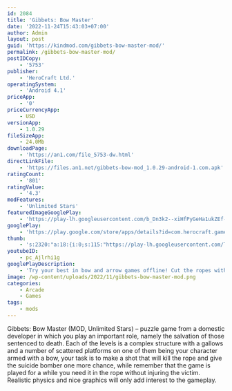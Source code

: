 ```yaml
---
id: 2084
title: 'Gibbets: Bow Master'
date: '2022-11-24T15:43:03+07:00'
author: Admin
layout: post
guid: 'https://kindmod.com/gibbets-bow-master-mod/'
permalink: /gibbets-bow-master-mod/
postIDCopy:
    - '5753'
publisher:
    - 'HeroCraft Ltd.'
operatingSystem:
    - 'Android 4.1'
priceApp:
    - '0'
priceCurrencyApp:
    - USD
versionApp:
    - 1.0.29
fileSizeApp:
    - 24.0Mb
downloadPage:
    - 'https://an1.com/file_5753-dw.html'
directLinkFile:
    - 'https://files.an1.net/gibbets-bow-mod_1.0.29-android-1.com.apk'
ratingCount:
    - '801'
ratingValue:
    - '4.3'
modFeatures:
    - 'Unlimited Stars'
featuredImageGooglePlay:
    - 'https://play-lh.googleusercontent.com/b_Dn3k2--xiHfPyGeHa1ukZEf-Cg5Jj6oozq3a60FJ1oaVGvsTP3u9wkzuFsLLXExQ'
googlePlay:
    - 'https://play.google.com/store/apps/details?id=com.herocraft.game.free.gibbets3'
thumb:
    - 's:2320:"a:18:{i:0;s:115:"https://play-lh.googleusercontent.com/TERPNY4DkfHDYOzIbOkh9J_EXylsEd-Pf-aii-UjPlfy169lA_qaqotbAR8mDlIaLWM=w526-h296";i:1;s:116:"https://play-lh.googleusercontent.com/sfjHkrSmhuj9aSLbYddOuYNg5zQXcZSeqjtcMVnwy08x5AeT8302SDf0EOTTR3xnC4Q2=w526-h296";i:2;s:115:"https://play-lh.googleusercontent.com/q1VAXq45y1ANcbrA3YGfdDlKDJejJN77ei5-a7fIvdYz8IkiDClYhYN0_vwnLHl2hMg=w526-h296";i:3;s:114:"https://play-lh.googleusercontent.com/rFijuenNjqBkCNoxKZ6Bdp2x3ZUFvU94ypsgGuyem-j1Q3_eUK0BCuuoIlnsbqU5Hw=w526-h296";i:4;s:115:"https://play-lh.googleusercontent.com/Te2wpcgwM6Y40v69ral4rFsrKD2TVEosA4ZH7HYGhPqT7RfAmNIdY8UG_qsXJ_Zw094=w526-h296";i:5;s:115:"https://play-lh.googleusercontent.com/U2fbiCQVjZHZJJwwfYKbeT7K7RcS-UCkyVZJU4w2NTM9rluRm6jVdjpS8wMWq0ClKDc=w526-h296";i:6;s:116:"https://play-lh.googleusercontent.com/EUirXvQYVWOxd3J2FFhs4dOGuIdwr2JgTgGomhtkp1ANS8LI7-63env1aiiRRtwcSlh4=w526-h296";i:7;s:115:"https://play-lh.googleusercontent.com/UqirI9Kv_xr3a02BVawKKy31CsF3llSo0mkdmv2ME74mULeNgSQz22jNbSVzB0G-KvE=w526-h296";i:8;s:115:"https://play-lh.googleusercontent.com/CITUxoQIH74353FYJk29rRT27uHA4RNA9BKc7QBL9OBa4EQ_smUjmHWRqtEEyqX63Ts=w526-h296";i:9;s:114:"https://play-lh.googleusercontent.com/8VRNK-ycnlpf1sVSDVxzs5q1B5IQRbf0eydbyHZml2UFPjMTPh4lVIK_s2n774AdVw=w526-h296";i:10;s:115:"https://play-lh.googleusercontent.com/8QBZTl3u-3nHhoz7o6PF32zYsMBpl-lVCj2V-8LNtdGUUFNdjAz05EWUTty7nATGMWc=w526-h296";i:11;s:116:"https://play-lh.googleusercontent.com/XvSeuQ_uo1w4aVM7ft8Q3mhy0DdNrx8lvcpMIHP0SS9ZQoKy3p70veBWbYvc6LEIZZum=w526-h296";i:12;s:116:"https://play-lh.googleusercontent.com/lxUCfAe4_ietVL9yoWehJNf0apGA0dSqceRJesZZIgg0ZxIrSZCqsWCFinLUXFLhJjzY=w526-h296";i:13;s:115:"https://play-lh.googleusercontent.com/2rR5Mn1eFhoF0uAaI5zU3SODWTJs97jS0_1Z559jGmdLGuz7MdhAqcu-W6H6D2ZJXxI=w526-h296";i:14;s:115:"https://play-lh.googleusercontent.com/aoOcwtpHLaPpSgm9I4tOGFGU34V4NZvTdZsFhZyKstqO6N0WvzjSUlKhX1CEQr1A-oI=w526-h296";i:15;s:114:"https://play-lh.googleusercontent.com/J6UXDhv7_j3nuRwlrdjylr09gR2dlDYOe6r4p8IS4-wkLtNIKSeHnf19BloZKe2CKg=w526-h296";i:16;s:115:"https://play-lh.googleusercontent.com/ZnrRJFSYgAumgKHx8emw7nmqVnbo-nO-0ksIRR2u8V4Yo_TZ5ecII6Z5-QAvYDaQ748=w526-h296";i:17;s:115:"https://play-lh.googleusercontent.com/tPPPQ9Y9wVCCpgpScoQUVeZhTYjt0hrv3h2jzSDVoXLqsePbyz2l9jrhm1O3IFNp5Do=w526-h296";}";'
youtubeID:
    - pc_Ajlrhi1g
googlePlayDescription:
    - 'Try your best in bow and arrow games offline! Cut the ropes with an arrow, avoiding shooting at the victims. You should hurry: their breath is about to end! These bow games always keep you on your toes. And don’t forget: your chivalry can make some coins!Always dreamed of being Robin Hood? Gibbets Bow Master — Archery Games will give you the opportunity!.Shoot the ropes, but avoid hitting the victims in our bow and arrow game.'
image: /wp-content/uploads/2022/11/gibbets-bow-master-mod.png
categories:
    - Arcade
    - Games
tags:
    - mods
---
```


Gibbets: Bow Master (MOD, Unlimited Stars) – puzzle game from a domestic developer in which you play an important role, namely the salvation of those sentenced to death. Each of the levels is a complex structure with a gallows and a number of scattered platforms on one of them being your character armed with a bow, your task is to make a shot that will kill the rope and give the suicide bomber one more chance, while remember that the game is played for a while you need it in the rope without injuring the victim. Realistic physics and nice graphics will only add interest to the gameplay.